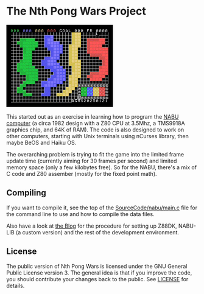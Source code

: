 # The Nth Pong Wars Project

![Scores Working 20250121](Blog/ScoresWorking20250121.GIF)

This started out as an exercise in learning how to program the
[NABU computer](https://en.wikipedia.org/wiki/NABU_Network)
(a circa 1982 design with a Z80 CPU at 3.5Mhz, a TMS9918A graphics chip, and
64K of RAM).  The code is also designed to work on other computers, starting
with Unix terminals using nCurses library, then maybe BeOS and Haiku OS.

The overarching problem is trying to fit the game into the limited frame update
time (currently aiming for 30 frames per second) and limited memory space (only
a few kilobytes free).  So for the NABU, there's a mix of C code and Z80
assember (mostly for the fixed point math).

## Compiling

If you want to compile it, see the top of the
[SourceCode/nabu/main.c](SourceCode/nabu/main.c) file for the command line to
use and how to compile the data files.

Also have a look at
[the Blog](https://web.ncf.ca/au829/WeekendReports/20240207/NthPongWarsBlog.html)
for the procedure for setting up Z88DK, NABU-LIB (a custom version) and the rest
of the development environment.

## License

The public version of Nth Pong Wars is licensed under the GNU General
Public License version 3.  The general idea is that if you improve the code, you
should contribute your changes back to the public.  See [LICENSE](LICENSE)
for details.

